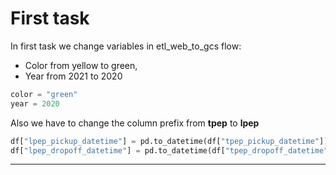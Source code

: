 # First task
In first task we change variables in etl_web_to_gcs flow:
* Color from yellow to green, 
* Year from 2021 to 2020 

```python
color = "green"
year = 2020
```

Also we have to change the column prefix from **tpep** to **lpep**

```python
df["lpep_pickup_datetime"] = pd.to_datetime(df["tpep_pickup_datetime"])
df["lpep_dropoff_datetime"] = pd.to_datetime(df["tpep_dropoff_datetime"])
```
___
